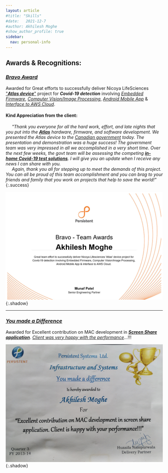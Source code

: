 ```yaml
---
layout: article
#title: "Skills"
#date:   2021-12-7
#author: Akhilesh Moghe
#show_author_profile: true
sidebar:
  nav: personal-info
---
```


## Awards & Recognitions:

### *<u>Bravo Award</u>*
Awarded for Great efforts to successfully deliver Nicoya LifeSciences ["__*<u>Atlas device</u>*__"](cv#stm32-mcu-based-portable-covid-19-diagnostic-device-kit) project for __*Covid-19 detection*__ involving *<u>Embedded Firmware</u>*, *<u>Computer Vision/Image Processing</u>*, *<u>Android Mobile App</u>* & *<u>Interface to AWS Cloud</u>*.

#### Kind Appreciation from the client:

&nbsp;&nbsp;&nbsp;&nbsp;
*"Thank you everyone for all the hard work, effort, and late nights that you put into the __<u>Atlas</u>__ hardware, firmware, and software development. We presented the Atlas device to the <u>Canadian government</u> today. The presentation and demonstration was a huge success! The government team was very impressed in all we accomplished in a very short time. Over the next few weeks, the govt team will be assessing the competing __<u>in-home Covid-19 test solutions</u>__. I will give you an update when I receive any news I can share with you.\
&nbsp;&nbsp;&nbsp;&nbsp;
Again, thank you all for stepping up to meet the demands of this project. You can all be proud of this team accomplishment and you can brag to your friends and family that you work on projects that help to save the world!"*
{:.success}

![Bravo Award](/assets/awards/bravo-award.png){:.shadow}

---

### *<u>You made a Difference</u>*
Awarded for Excellent contribution on MAC development in __*<u>Screen Share application</u>*__. *<u>Client was very happy with the performance</u>*...!!!

![You made a Difference](/assets/awards/you-made-a-difference.jpeg){:.shadow}


